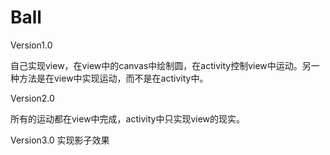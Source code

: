 # Ball

Version1.0 

自己实现view，在view中的canvas中绘制圆，在activity控制view中运动。另一种方法是在view中实现运动，而不是在activity中。

Version2.0

所有的运动都在view中完成，activity中只实现view的现实。

Version3.0
实现影子效果

